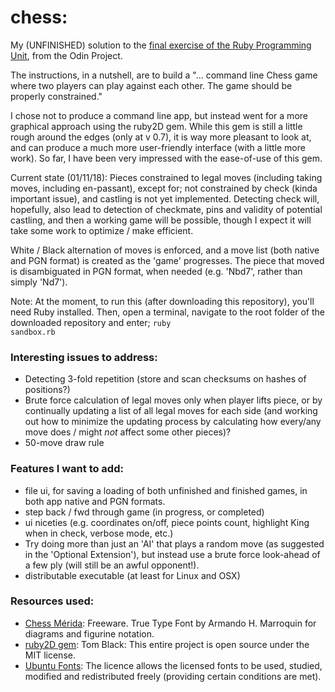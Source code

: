 # chess:
My (UNFINISHED) solution to the [final exercise of the Ruby Programming Unit](https://www.theodinproject.com/courses/ruby-programming/lessons/ruby-final-project), from the Odin Project.

The instructions, in a nutshell, are to build a "... command line Chess game where two players can play against each other. The game should be properly constrained."

I chose not to produce a command line app, but instead went for a more graphical approach using the ruby2D gem. While this gem is still a little rough around the edges (only at v 0.7), it is way more pleasant to look at, and can produce a much more user-friendly interface (with a little more work). So far, I have been very impressed with the ease-of-use of this gem.

Current state (01/11/18): Pieces constrained to legal moves (including taking moves, including en-passant), except for; not constrained by check (kinda important issue), and castling is not yet implemented. Detecting check will, hopefully, also lead to detection of checkmate, pins and validity of potential castling, and then a working game will be possible, though I expect it will take some work to optimize / make efficient.

White / Black alternation of moves is enforced, and a move list (both native and PGN format) is created as the 'game' progresses. The piece that moved is disambiguated in PGN format, when needed (e.g. 'Nbd7', rather than simply 'Nd7').

Note: At the moment, to run this (after downloading this repository), you'll need Ruby installed. Then, open a terminal, navigate to the root folder of the downloaded repository and enter; <code>ruby sandbox.rb</code>

### Interesting issues to address:
  * Detecting 3-fold repetition (store and scan checksums on hashes of positions?)
  * Brute force calculation of legal moves only when player lifts piece, or by continually updating a list of all legal moves for each side (and working out how to minimize the updating process by calculating how every/any move does / might _not_ affect some other pieces)?
  * 50-move draw rule

### Features I want to add:
  * file ui, for saving a loading of both unfinished and finished games, in both app native and PGN formats.
  * step back / fwd through game (in progress, or completed)
  * ui niceties (e.g. coordinates on/off, piece points count, highlight King when in check, verbose mode, etc.)
  * Try doing more than just an 'AI' that plays a random move (as suggested in the 'Optional Extension'), but instead use a brute force look-ahead of a few ply (will still be an awful opponent!).
  * distributable executable (at least for Linux and OSX)

### Resources used:

  * [Chess Mérida](https://marcelk.net/chess/pieces/merida/320/): Freeware. True Type Font by Armando H. Marroquin for diagrams and figurine notation.
  * [ruby2D gem](http://www.ruby2d.com/learn/get-started/): Tom Black: This entire project is open source under the MIT license.
  * [Ubuntu Fonts](https://design.ubuntu.com/font/): The licence allows the licensed fonts to be used, studied, modified and redistributed freely (providing certain conditions are met).
